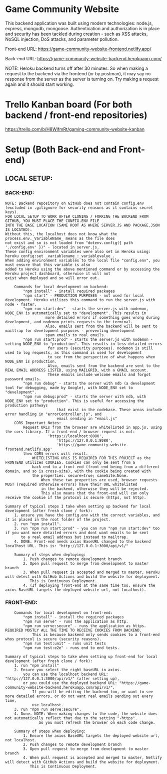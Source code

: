 # Game Community Website

This backend application was built using modern technologies: node.js, express, mongodb, mongoose. Authentication and authorization is in place and security has been tackled during creation - such as XSS attacks, NoSQL injection, DoS attacks, and parameter pollution.

Front-end URL: https://game-community-website-frontend.netlify.app/

Back-end URL: https://game-community-website-backend.herokuapp.com/

NOTE: Heroku backend turns off after 30 minutes. So when making a request to the backend via the frontend (or by postman), it may say no response from the server
as the server is turning on. Try making a request again and it should start working.

# Trello Kanban board (For both backend / front-end repositories)

https://trello.com/b/H8WifmRt/gaming-community-website-kanban

# Setup (Both Back-end and Front-end)

## LOCAL SETUP:

### BACK-END:

    NOTE: Backend repository on GitHub does not contain config.env (excluded in .gitignore for security reasons as it contains secret keys).
    FOR LOCAL SETUP TO WORK AFTER CLONING / FORKING THE BACKEND FROM GITHUB, YOU MUST PLACE THE CONFIG.ENV FILE
    INTO THE BASE LOCATION (SAME ROOT AS WHERE SERVER.JS AND PACKAGE.JSON IS LOCATED).
    Without this, the localhost does not know what the process.env._VariableName_ means as the file does
    not exist and so is not loaded from "dotenv.config({ path './config.env' })" - located in server.js.
    These config environment variables were also set in Heroku using: heroku config:set _variablename_:_variablevalue_.
    When adding environment variables to the local file "config.env", you must ensure that this variable is also
    added to Heroku using the above mentioned command or by accessing the Heroku project dashboard, otherwise it will not
    exist when deployed and so will error out.

    	Commands for local development on backend:
    		"npm install" - install required packages
    		"npm start" - PRODUCTION PURPOSES - not used for local development. Heroku utilizes this command to run the server.js with node - faster.
    		"npm run start:dev" - starts the server.js with nodemon, NODE_ENV is automatically set to "development". This results in
    				  more detailed errors if something goes wrong during development, and nodemon prints requests to the terminal.
    				  Also, emails sent from the backend will be sent to mailtrap for development purposes - preventing development
    				  spam emails to real emails.
    		"npm run start:prod" - starts the server.js with nodemon - setting NODE_ENV to "production". This results in less detailed errors
    				   for users (security purposes). nodemon is still used to log requests, as this command is used for development
    				   to see from the perspective of what happens when NODE_ENV is production.
    				   Also, emails sent from the backend are sent to the REAL EMAIL ADDRESS LISTED, using MAILGRID, with a GMAIL account.
    				   These emails include welcome emails and forgot password emails.
    		"npm run debug" - starts the server with ndb (a development tool for debugging, made by Google), with NODE_ENV set to "development".
    		"npm run debug:prod" - starts the server with ndb, with NODE_ENV set to "production". This is useful for accessing the production pathways
    				       that exist in the codebase. These areas include error handling in "errorController.js", and
    				       email sending in "email.js"
    	CORS Important Notes:
    		Request URLs from the browser are whitelisted in app.js, using the cors library. If a front-end / browser request is not:
    			       'https://localhost:8080',
      				       'https://127.0.0.1:8080',
      				       'https://game-community-website-frontend.netlify.app'
    		then CORS errors will result.
    			WHITELISTING URLS IS REQUIRED FOR THIS PROJECT as the FRONTEND utilizes COOKIES. Cookies can only be sent from a
    			back-end to a front-end (front-end being from a different domain, and so is cross-site), with the cookie being created with
    			the properties: secure=true; sameSite:None.
    				When these two properties are used, browser requests MUST (required otherwise errors) have their URL whitelisted
    				in the backend, otherwise they will be rejected.
    				This also means that the front-end will can only receive the cookie if the protocol is secure (https, not http).

    Summary of typical steps I take when setting up backend for local development (after fresh clone / fork):
    	1. ensure you have the config.env with the correct variables, and it is placed in the root folder of the project.
    	2. run "npm install".
    	3. run "npm run start:prod" - you can run "npm run start:dev" too if you want more detailed errors and dont want emails to be sent
    	   to a real email address but instead to mailtrap.
    	4. DONE. Front-end needs axios BaseURL changed to the backend localhost URL. This is: "http://127.0.0.1:3000/api/v1/"

    	Summary of steps when deploying:
    		1. Push changes to remote development branch
    		2. Open pull request to merge from development to master branch
    		3. When pull request is accepted and merged to master, Heroku will detect with GitHub Actions and build the website for deployment.
    		   This is Continuous Deployment.
    		4. (If deploying front-end at the same time too, ensure the axios BaseURL targets the deployed website url, not localhost).

### FRONT-END:

    	Commands for local development on front-end:
    		"npm install" - install the required packages
    		"npm run serve" - runs the application as http.
    		"npm run serve:secure" - runs the application as https. REQUIRED MOSTLY ALL THE TIME TO RECEIVE COOKIES FROM BACKEND.
    			This is because backend only sends cookies to a front-end whos protocol is secure (security reasons).
    		"npm run test:unit" - runs unit tests
    		"npm run test:e2e" - runs end to end tests.

    Summary of typical steps to take when setting up front-end for local development (after fresh clone / fork):
    	1. run "npm install"
    	2. Ensure you select the right baseURL in axios.
    		you can use the localhost backend URL: "http://127.0.0.1:3000/api/v1/" (after setting up),
    		or you could use the deployed backend URL: "https://game-community-website-backend.herokuapp.com/api/v1/".
    			If you will be editing the backend too, or want to see more detailed errors, or do not want real emails sending out every time,
    			use localhost.
    	3. run "npm run serve:secure".
    	4. Done. NOTE: When making changes to the code, the website does not automatically reflect that due to the setting "-https".
    		       So you must refresh the browser on each code change.

    	Summary of steps when deploying:
    		1. Ensure the axios BaseURL targets the deployed website url, not localhost.
    		2. Push changes to remote development branch
    		3. Open pull request to merge from development to master branch
    		4. When pull request is accepted and merged to master, Netlify will detect with GitHub Actions and build the website for deployment.
    		   This is Continuous Deployment.

